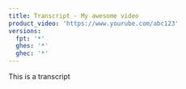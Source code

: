 ```yaml
---
title: Transcript - My awesome video
product_video: 'https://www.yourube.com/abc123'
versions:
  fpt: '*'
  ghes: '*'
  ghec: '*'
---
```


This is a transcript
